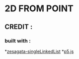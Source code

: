 
# 2D FROM POINT


## CREDIT :

### built with :

*[zesagata-singleLinkedList](https://github.com/zesagata/ecma6-javascript-data-structure/blob/master/List/singleLinkedList.js)
*[p5.js](https://p5js.org/)

